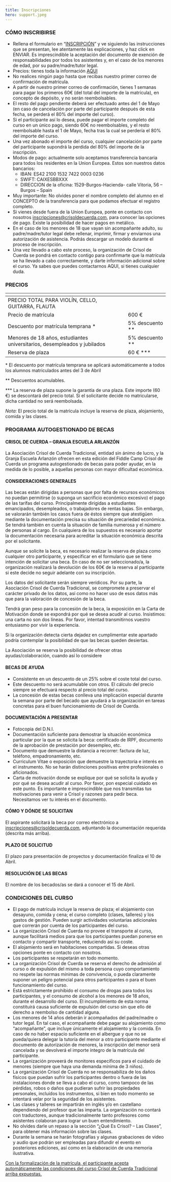 ```yaml
---
title: Inscripciones
hero: support.jpeg
---
```


### CÓMO INSCRIBIRSE

- Rellena el formulario en “[INSCRIPCIÓN](https://crisol.lobber.eu)” y ve siguiendo las instrucciones que se presentan, lee atentamente las explicaciones, y haz click en ENVIAR. Es imprescindible la aceptación del documento de exención de responsabilidades por todos los asistentes y, en el caso de los menores de edad, por su padre/madre/tutor legal.
- Precios: tienes toda la información [AQUI](#precios)
- No realices ningún pago hasta que recibas nuestro primer correo de confirmación de matrícula.
- A partir de nuestro primer correo de confirmación, tienes 1 semanas para pagar los primeros 60€ (del total del importe de la matrícula), en concepto de depósito, y no serán reembolsables.
- El resto del pago pendiente deberá ser efectuado antes del 1 de Mayo (en caso de cancelación por parte del participante después de esta fecha, se perderá el 80% del importe del curso).
- Si el participante así lo desea, puede pagar el importe completo del curso en un único pago, siendo 60€ no reembolsables, y el resto reembolsable hasta el 1 de Mayo, fecha tras la cual se perdería el 80% del importe del curso.
- Una vez abonado el importe del curso, cualquier cancelación por parte del participante supondrá la perdida del 80% del importe de la inscripción.
- Modos de pago: actualmente solo aceptamos transferencia bancaria para todos los residentes en la Union Europea. Estos son nuestros datos bancarios:
  - IBAN: ES42 2100 1532 7422 0003 0236
  - SWIFT: CAIXESBBXXX
  - DIRECCION de la oficina: 1529-Burgos-Hacienda- calle Vitoria, 56 – Burgos – Spain
- Muy importante: No olvides poner el nombre completo del alumno en el CONCEPTO de la transferencia para que podamos efectuar el registro completo.
- Si vienes desde fuera de la Union Europea, ponte en contacto con nosotros inscripciones@crisoldecuerda.com, para conocer las opciones de pago. Existe la posibilidad de hacer pagos en metálico.
- En el caso de los menores de 18 que vayan sin acompañante adulto, su padre/madre/tutor legal debe rellenar, imprimir, firmar y enviarnos una autorización de asistencia. Podrás descargar un modelo durante el proceso de inscripción.
- Una vez llevado a cabo este proceso, la organización de Crisol de Cuerda se pondrá en contacto contigo para confirmarte que la matrícula se ha llevado a cabo correctamente, y darte información adicional sobre el curso.
  Ya sabes que puedes contactarnos AQUI, si tienes cualquier duda.

### PRECIOS

| <!-- -->                                                                 | <!-- -->          |
| ------------------------------------------------------------------------ | ----------------- |
| PRECIO TOTAL PARA VIOLÍN, CELLO, GUITARRA, FLAUTA                        |                   |
| Precio de matrícula                                                      | 600 €             |
| Descuento por matrícula temprana \*                                      | 5% descuento \*\* |
| Menores de 18 años, estudiantes universitarios, desempleados y jubilados | 5% descuento \*\* |
| Reserva de plaza                                                         | 60 € \*\*\*       |

\* El descuento por matrícula temprana se aplicará automáticamente a todos los alumnos matriculados antes del 3 de Abril

\*\* Descuentos acumulables.

\*\*\* La reserva de plaza supone la garantía de una plaza. Este importe (60 €) se descontará del precio total. Si el solicitante decide no matricularse, dicha cantidad no será reembolsada.

_Nota_: El precio total de la matrícula incluye la reserva de plaza, alojamiento, comida y las clases.

### PROGRAMA AUTOGESTIONADO DE BECAS

#### CRISOL DE CUERDA – GRANJA ESCUELA ARLANZÓN

La Asociación Crisol de Cuerda Tradicional, entidad sin ánimo de lucro, y la Granja Escuela Arlanzón ofrecen en esta edición del Fiddle Camp Crisol de Cuerda un programa autogestionado de becas para poder ayudar, en la medida de lo posible, a aquellas personas con mayor dificultad económica.

#### CONSIDERACIONES GENERALES

Las becas están dirigidas a personas que por falta de recursos económicos no puedan permitirse (o suponga un sacrificio económico excesivo) el pago de las tarifas del curso. Principalmente dirigidas a estudiantes emancipados, desempleados, o trabajadores de rentas bajas. Sin embargo, se valorarán también los casos fuera de éstos siempre que atestigüen mediante la documentación precisa su situación de precariedad económica. Se tendrá también en cuenta la situación de familia numerosa y el número de personas al cargo. En cualquiera de los supuestos es necesario aportar la documentación necesaria para acreditar la situación económica descrita por el solicitante.

Aunque se solicite la beca, es necesario realizar la reserva de plaza como cualquier otro participante, y especificar en el formulario que se tiene intención de solicitar una beca. En caso de no ser seleccionado/a, la organización realizará la devolución de los 60€ de la reserva al participante si este decide no seguir adelante con su inscripción.

Los datos del solicitante serán siempre verídicos. Por su parte, la Asociación Crisol de Cuerda Tradicional, se compromete a preservar el carácter privado de los datos, así como no hacer uso de esos datos más que para la valoración de concesión de la beca.

Tendrá gran peso para la concesión de la beca, la exposición en la Carta de Motivación donde se expondrá por qué se desea acudir al curso. Insistimos: una carta no son dos líneas. Por favor, intentad transmitirnos vuestro entusiasmo por vivir la experiencia.

Si la organización detecta cierta dejadez en cumplimentar este apartado podría contemplar la posibilidad de que las becas queden desiertas.

La Asociación se reserva la posibilidad de ofrecer otras ayudas/colaboración, cuando así lo considere

#### BECAS DE AYUDA

- Consistente en un descuento de un 25% sobre el coste total del curso.
- Este descuento no será acumulable con otros. El cálculo del precio siempre se efectuará respecto al precio total del curso.
- La concesión de estas becas conlleva una implicación especial durante la semana por parte del becado que ayudará a la organización en tareas concretas para el buen funcionamiento de Crisol de Cuerda.

#### DOCUMENTACIÓN A PRESENTAR

- Fotocopia del D.N.I.
- Documentación suficiente para demostrar la situación económica particular por la que se solicita la beca: certificado de IRPF, documento de la aprobación de prestación por desempleo, etc.
- Documento que demuestre la distancia a recorrer: factura de luz, teléfono, empadronamiento, etc.
- Curriculum Vitae o exposición que demuestre la trayectoria e interés en el instrumento. No se harán distinciones positivas entre profesionales o aficionados.
- Carta de motivación donde se explique por qué se solicita la ayuda y por qué se desea acudir al curso. Por favor, pon especial cuidado en este punto. Es importante e imprescindible que nos transmitas tus motivaciones para venir a Crisol y razones para pedir beca. Necesitamos ver tu interés en el documento.

#### CÓMO Y DÓNDE SE SOLICITAN

El aspirante solicitará la beca por correo electrónico a [inscripciones@crisoldecuerda.com](mailto:inscripciones@crisoldecuerda.com), adjuntando la documentación requerida (descrita más arriba).

#### PLAZO DE SOLICITUD

El plazo para presentación de proyectos y documentación finaliza el 10 de Abril.

#### RESOLUCIÓN DE LAS BECAS

El nombre de los becados/as se dará a conocer el 15 de Abril.

### CONDICIONES DEL CURSO

- El pago de matrícula incluye la reserva de plaza; el alojamiento con desayuno, comida y cena; el curso completo (clases, talleres) y los gastos de gestión. Pueden surgir actividades voluntarias adicionales que correrán por cuenta de los participantes del curso.
- La organización Crisol de Cuerda no provee el transporte al curso, aunque facilitará medios para que los participantes puedan ponerse en contacto y compartir transporte, reduciendo así su coste.
- El alojamiento será en habitaciones compartidas. Si deseas otras opciones ponte en contacto con nosotros.
- Los participantes se respetarán en todo momento.
- La organización Crisol de Cuerda se reserva el derecho de admisión al curso o de expulsión del mismo a toda persona cuyo comportamiento no respete las normas mínimas de convivencia, o pueda claramente suponer un peligro potencial para otros participantes o para el buen funcionamiento del curso.
- Está estrictamente prohibido el consumo de drogas para todos los participantes, y el consumo de alcohol a los menores de 18 años, durante el desarrollo del curso. El incumplimiento de esta norma constituirá causa suficiente de expulsión del curso sin que ello dé derecho a reembolso de cantidad alguna.
- Los menores de 14 años deberán ir acompañados del padre/madre o tutor legal. En tal caso, el acompañante debe pagar su alojamiento como “acompañante”, que incluye únicamente el alojamiento y la comida. En caso de no haber espacio suficiente en el albergue y que no se pueda/quiera delegar la tutoría del menor a otro participante mediante el documento de autorización de menores, la inscripción del menor será cancelada y se devolverá el importe íntegro de la matrícula del participante.
- La organización proveerá de monitores específicos para el cuidado de menores (siempre que haya una demanda mínima de 3 niños).
- La organización Crisol de Cuerda no se responsabiliza de los daños físicos que puedan sufrir los participantes dentro o fuera de las instalaciones donde se lleva a cabo el curso, como tampoco de las pérdidas, robos o daños que pudieran sufrir las propiedades personales, incluídos los instrumentos, si bien en todo momento se intentará velar por la seguridad de los asistentes.
- Las clases y talleres se impartirán en inglés y/o en castellano dependiendo del profesor que las imparta. La organización no contará con traductores, aunque tradicionalmente tanto profesores como asistentes colaboran para lograr un buen entendimiento.
- No olvides darle un repaso a la sección “¿Qué Es Crisol? – Las Clases”, para obtener más información sobre las clases.
- Durante la semana se harán fotografías y algunas grabaciones de video y audio que podrán ser empleadas para difundir el evento en posteriores ediciones, así como en la elaboración de una memoria ilustrativa.

<u>Con la formalización de la matrícula, el participante acepta automáticamente las condiciones del curso Crisol de Cuerda Tradicional arriba expuestas.</u>
